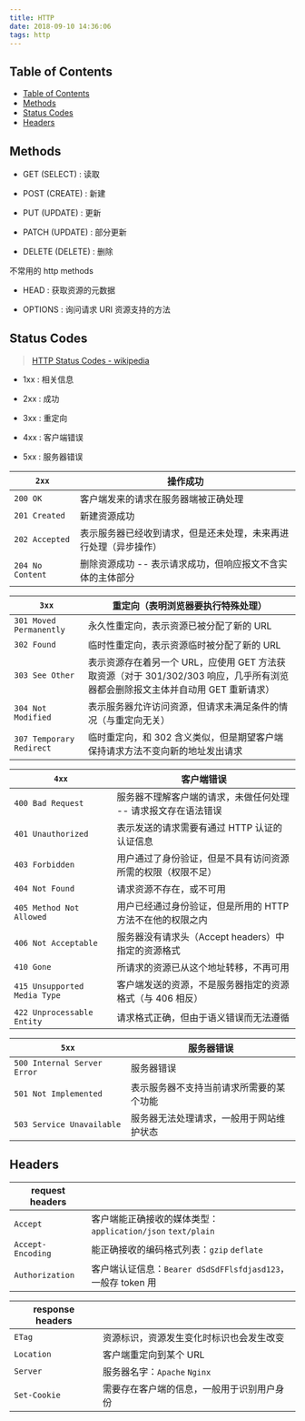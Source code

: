```yaml
---
title: HTTP
date: 2018-09-10 14:36:06
tags: http
---
```


## Table of Contents

- [Table of Contents](#table-of-contents)
- [Methods](#methods)
- [Status Codes](#status-codes)
- [Headers](#headers)

## Methods

- GET (SELECT) : 读取

- POST (CREATE) : 新建

- PUT (UPDATE) : 更新

- PATCH (UPDATE) : 部分更新

- DELETE (DELETE) : 删除

不常用的 http methods

- HEAD : 获取资源的元数据

- OPTIONS : 询问请求 URI 资源支持的方法

## Status Codes

> [HTTP Status Codes - wikipedia](https://en.wikipedia.org/wiki/List_of_HTTP_status_codes)

- 1xx : 相关信息

- 2xx : 成功

- 3xx : 重定向

- 4xx : 客户端错误

- 5xx : 服务器错误

| `2xx`            | 操作成功                                                         |
| ---------------- | ---------------------------------------------------------------- |
| `200 OK`         | 客户端发来的请求在服务器端被正确处理                             |
| `201 Created`    | 新建资源成功                                                     |
| `202 Accepted`   | 表示服务器已经收到请求，但是还未处理，未来再进行处理（异步操作） |
| `204 No Content` | 删除资源成功 -- 表示请求成功，但响应报文不含实体的主体部分       |

| `3xx`                    | 重定向（表明浏览器要执行特殊处理）                                                                                              |
| ------------------------ | ------------------------------------------------------------------------------------------------------------------------------- |
| `301 Moved Permanently`  | 永久性重定向，表示资源已被分配了新的 URL                                                                                        |
| `302 Found`              | 临时性重定向，表示资源临时被分配了新的 URL                                                                                      |
| `303 See Other`          | 表示资源存在着另一个 URL，应使用 GET 方法获取资源（对于 301/302/303 响应，几乎所有浏览器都会删除报文主体并自动用 GET 重新请求） |
| `304 Not Modified`       | 表示服务器允许访问资源，但请求未满足条件的情况（与重定向无关）                                                                  |
| `307 Temporary Redirect` | 临时重定向，和 302 含义类似，但是期望客户端保持请求方法不变向新的地址发出请求                                                   |

| `4xx`                        | 客户端错误                                                     |
| ---------------------------- | -------------------------------------------------------------- |
| `400 Bad Request`            | 服务器不理解客户端的请求，未做任何处理 -- 请求报文存在语法错误 |
| `401 Unauthorized`           | 表示发送的请求需要有通过 HTTP 认证的认证信息                   |
| `403 Forbidden`              | 用户通过了身份验证，但是不具有访问资源所需的权限（权限不足）   |
| `404 Not Found`              | 请求资源不存在，或不可用                                       |
| `405 Method Not Allowed`     | 用户已经通过身份验证，但是所用的 HTTP 方法不在他的权限之内     |
| `406 Not Acceptable`         | 服务器没有请求头（Accept headers）中指定的资源格式             |
| `410 Gone`                   | 所请求的资源已从这个地址转移，不再可用                         |
| `415 Unsupported Media Type` | 客户端发送的资源，不是服务器指定的资源格式（与 406 相反）      |
| `422 Unprocessable Entity`   | 请求格式正确，但由于语义错误而无法遵循                         |

| `5xx`                       | 服务器错误                               |
| --------------------------- | ---------------------------------------- |
| `500 Internal Server Error` | 服务器错误                               |
| `501 Not Implemented`       | 表示服务器不支持当前请求所需要的某个功能 |
| `503 Service Unavailable`   | 服务器无法处理请求，一般用于网站维护状态 |

## Headers

| request headers   |                                                              |
| ----------------- | ------------------------------------------------------------ |
| `Accept`          | 客户端能正确接收的媒体类型：`application/json` `text/plain`  |
| `Accept-Encoding` | 能正确接收的编码格式列表：`gzip` `deflate`                   |
| `Authorization`   | 客户端认证信息：`Bearer dSdSdFFlsfdjasd123`，一般存 token 用 |

| response headers |                                            |
| ---------------- | ------------------------------------------ |
| `ETag`           | 资源标识，资源发生变化时标识也会发生改变   |
| `Location`       | 客户端重定向到某个 URL                     |
| `Server`         | 服务器名字：`Apache` `Nginx`               |
| `Set-Cookie`     | 需要存在客户端的信息，一般用于识别用户身份 |
